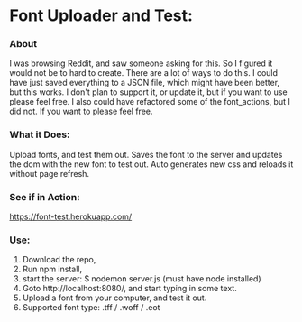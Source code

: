 # Font Uploader and Test:

### About
I was browsing Reddit, and saw someone asking for this. So I figured it would not be to hard to create. There are a lot of ways to do this. I could have just saved everything to a JSON file, which might have been better, but this works. I don't plan to support it, or update it, but if you want to use please feel free. I also could have refactored some of the font_actions, but I did not. If you want to please feel free.


### What it Does:
Upload fonts, and test them out. Saves the font to the server and updates the dom with the new font to test out. Auto generates new css and reloads it without page refresh.

### See if in Action:
https://font-test.herokuapp.com/


### Use:
1. Download the repo, 
2. Run npm install, 
3. start the server: $ nodemon server.js (must have node installed) 
4. Goto http://localhost:8080/, and start typing in some text. 
5. Upload a font from your computer, and test it out. 
  1. Supported font type: .tff / .woff / .eot


